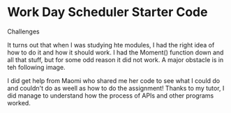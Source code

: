# Work Day Scheduler Starter Code


Challenges

It turns out that when I was studying hte modules, I had the right idea of how to do it and how it should work. I had the Moment() function down and all that stuff, but for some odd reason it did not work. A major obstacle is in teh following image. 

I did get help from Maomi who shared me her code to see what I could do and couldn't do as weell as how to do the assignment! Thanks to my tutor, I did manage to understand how the process of APIs and other programs worked.